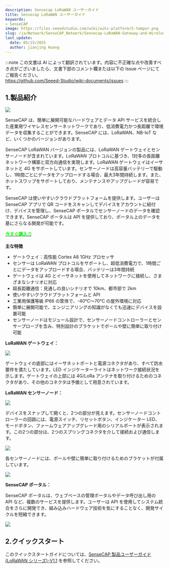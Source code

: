 ```yaml
---
description: Sensecap LoRaWAN ユーザーガイド
title: Sensecap LoRaWAN ユーザーガイド
keywords:
- SenseCAP
image: https://files.seeedstudio.com/wiki/wiki-platform/S-tempor.png
slug: /ja/Network/SenseCAP_Network/Sensecap-LoRaWAN-Gateway-and-Wireless-Sensor-User-Guide
last_update:
  date: 05/15/2025
  author: jianjing Huang
---
```

:::note
この文書は AI によって翻訳されています。内容に不正確な点や改善すべき点がございましたら、文書下部のコメント欄または以下の Issue ページにてご報告ください。  
https://github.com/Seeed-Studio/wiki-documents/issues
:::

## 1.製品紹介

![](https://files.seeedstudio.com/wiki/Sensecap-LoRaWAN-Gateway-and-Wireless-Sensor-User-Guide/img/1-1.jpg)

SenseCAP は、簡単に展開可能なハードウェアとデータ API サービスを統合した産業用ワイヤレスセンサーネットワークであり、低消費電力かつ長距離で環境データを収集することができます。SenseCAP には、LoRaWAN、NB-IoT など、いくつかのバージョンがあります。

SenseCAP LoRaWAN バージョンの製品には、LoRaWAN ゲートウェイとセンサーノードが含まれています。LoRaWAN プロトコルに基づき、1対多の長距離ネットワーク構築と双方向通信を実現します。LoRaWAN ゲートウェイはイーサネットと 4G をサポートしています。センサーノードは高容量バッテリーで駆動し、1時間ごとにデータをアップロードする場合、最大3年間持続します。また、ホットスワップをサポートしており、メンテナンスやアップグレードが容易です。

SenseCAP は使いやすいクラウドプラットフォームを提供します。ユーザーは SenseCAP アプリで QR コードをスキャンしてデバイスをアカウントに紐付け、デバイスを管理し、SenseCAP ポータルでセンサーノードのデータを確認できます。SenseCAP ポータルは API を提供しており、ポータル上のデータを基にさらなる開発が可能です。

<div class="get_one_now_container" style={{textAlign: 'center'}}>
    <a class="get_one_now_item" href="https://www.seeedstudio.com/SenseCAP-c-1339.html">
            <strong><span><font color={'FFFFFF'} size={"4"}> 今すぐ購入 🖱️</font></span></strong>
    </a>
</div>

**主な特徴**

- ゲートウェイ：高性能 Cortex A8 1GHz プロセッサ
- センサーは LoRaWAN プロトコルをサポートし、超低消費電力で、1時間ごとにデータをアップロードする場合、バッテリーは3年間持続
- ゲートウェイは 4G とイーサネットを使用してネットワークに接続し、さまざまなシナリオに対応
- 超長距離通信：見通しの良いシナリオで 10km、都市部で 2km
- 使いやすいクラウドプラットフォームと API
- 工業用保護等級 IP66 の筐体で、-40℃～70℃ の屋外環境に対応
- 簡単に展開可能で、エンジニアリングの知識がなくても迅速にデバイスを設置可能
- センサーノードはモジュール設計で、センサーノードコントローラーとセンサープローブを含み、特別設計のブラケットでポールや壁に簡単に取り付け可能

**LoRaWAN ゲートウェイ：**

![](https://files.seeedstudio.com/wiki/Sensecap-LoRaWAN-Gateway-and-Wireless-Sensor-User-Guide/img/1-2.png)

ゲートウェイの底部にはイーサネットポートと電源コネクタがあり、すべて防水要件を満たしています。LED インジケーターライトはネットワーク接続状況を示します。ゲートウェイの上部には 4G/LoRa アンテナを取り付けるためのコネクタがあり、その他のコネクタは予備として用意されています。

**LoRaWAN センサーノード：**

![](https://files.seeedstudio.com/wiki/Sensecap-LoRaWAN-Gateway-and-Wireless-Sensor-User-Guide/img/1-3.png)

デバイスをスナップして開くと、2つの部分が見えます。センサーノードコントローラーの回路には、電源スイッチ、リセットボタン、インジケーター LED、モードボタン、ファームウェアアップグレード用のシリアルポートが表示されます。この2つの部分は、2つのスプリングコネクタを介して接続および通信します。

![](https://files.seeedstudio.com/wiki/Sensecap-LoRaWAN-Gateway-and-Wireless-Sensor-User-Guide/img/1-4.png)

各センサーノードには、ポールや壁に簡単に取り付けるためのブラケットが付属しています。

![](https://files.seeedstudio.com/wiki/Sensecap-LoRaWAN-Gateway-and-Wireless-Sensor-User-Guide/img/1-11.jpg)

**SenseCAP ポータル：**

SenseCAP ポータルは、ウェブベースの管理ポータルやデータ呼び出し用の API など、複数のサービスを提供します。ユーザーは API を使用してシステム統合をさらに開発でき、組み込みハードウェア技術を気にすることなく、開発サイクルを短縮できます。

![](https://files.seeedstudio.com/wiki/Sensecap-LoRaWAN-Gateway-and-Wireless-Sensor-User-Guide/img/1-7.png)

## 2.クイックスタート

このクイックスタートガイドについては、[SenseCAP 製品ユーザーガイド(LoRaWAN シリーズ)-V1.1](https://files.seeedstudio.com/wiki/Sensecap-LoRaWAN-Gateway-and-Wireless-Sensor-User-Guide/res/SenseCAP%20Product%20User%20Guide(LoRaWAN%20Series)-V1.1.docx) を参照してください。
